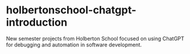 # holbertonschool-chatgpt-introduction
New semester projects from Holberton School focused on using ChatGPT for debugging and automation in software development.
